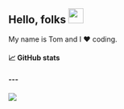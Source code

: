 ## Hello, folks <img src="https://raw.githubusercontent.com/MartinHeinz/MartinHeinz/master/wave.gif" width="30px">

My name is Tom and I :heart: coding.


#### :chart_with_upwards_trend:  GitHub stats
#### ---
<img align="center" src="https://github-readme-stats.vercel.app/api/?username=Tom2rec&theme=dark&show_icons=true" />

